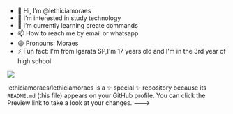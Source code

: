 - 👋 Hi, I’m @lethiciamoraes
- 👀 I’m interested in study technology
- 🌱 I’m currently learning create commands
- 📫 How to reach me by email or whatsapp
- 😄 Pronouns: Moraes
- ⚡ Fun fact: I'm from Igarata SP,I'm 17 years old and I'm in the 3rd year of high school

![](https://media1.tenor.com/m/XsFYCdV_mfQAAAAd/cat-annoyed.gif)

lethiciamoraes/lethiciamoraes is a ✨ special ✨ repository because its `README.md` (this file) appears on your GitHub profile.
You can click the Preview link to take a look at your changes.
--->

